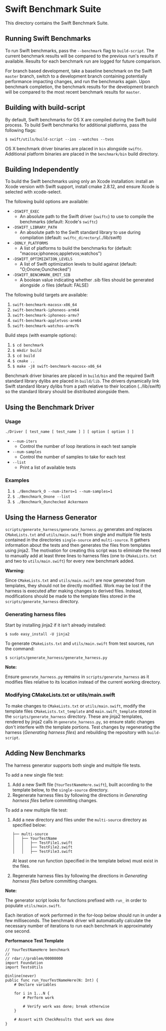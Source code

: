 Swift Benchmark Suite
=====================

This directory contains the Swift Benchmark Suite.

Running Swift Benchmarks
------------------------

To run Swift benchmarks, pass the `--benchmark` flag to `build-script`. The
current benchmark results will be compared to the previous run's results if
available. Results for each benchmark run are logged for future comparison.

For branch based development, take a baseline benchmark on the Swift `master`
branch, switch to a development branch containing potentially performance
impacting changes, and run the benchmarks again. Upon benchmark completion, the
benchmark results for the development branch will be compared to the most
recent benchmark results for `master`.

Building with build-script
--------------------------

By default, Swift benchmarks for OS X are compiled during the Swift build
process. To build Swift benchmarks for additional platforms, pass the following
flags:

    $ swift/utils/build-script --ios --watchos --tvos

OS X benchmark driver binaries are placed in `bin` alongside `swiftc`.
Additional platform binaries are placed in the `benchmark/bin` build directory.

Building Independently
----------------------

To build the Swift benchmarks using only an Xcode installation: install an
Xcode version with Swift support, install cmake 2.8.12, and ensure Xcode is
selected with xcode-select.

The following build options are available:

* `-DSWIFT_EXEC`
    * An absolute path to the Swift driver (`swiftc`) to use to compile the
      benchmarks (default: Xcode's `swiftc`)
* `-DSWIFT_LIBRARY_PATH`
    * An absolute path to the Swift standard library to use during compilation
      (default: `swiftc_directory`/../lib/swift)
* `-DONLY_PLATFORMS`
    * A list of platforms to build the benchmarks for
      (default: "macosx;iphoneos;appletvos;watchos")
* `-DSWIFT_OPTIMIZATION_LEVELS`
    * A list of Swift optimization levels to build against
      (default: "O;Onone;Ounchecked")
* `-DSWIFT_BENCHMARK_EMIT_SIB`
    * A boolean value indicating whether .sib files should be generated
      alongside .o files (default: FALSE)

The following build targets are available:

1. `swift-benchmark-macosx-x86_64`
2. `swift-benchmark-iphoneos-arm64`
3. `swift-benchmark-iphoneos-armv7`
4. `swift-benchmark-appletvos-arm64`
5. `swift-benchmark-watchos-armv7k`

Build steps (with example options):

1. `$ cd benchmark`
2. `$ mkdir build`
3. `$ cd build`
4. `$ cmake ..`
5. `$ make -j8 swift-benchmark-macosx-x86_64`

Benchmark driver binaries are placed in `build/bin` and the required Swift
standard library dylibs are placed in `build/lib`. The drivers dynamically link
Swift standard library dylibs from a path relative to their location
(../lib/swift) so the standard library should be distributed alongside them.

Using the Benchmark Driver
--------------------------

### Usage

`./Driver [ test_name [ test_name ] ] [ option [ option ] ]`

* `--num-iters`
    * Control the number of loop iterations in each test sample
* `--num-samples`
    * Control the number of samples to take for each test
* `--list`
    * Print a list of available tests

### Examples

1. `$ ./Benchmark_O --num-iters=1 --num-samples=1`
2. `$ ./Benchmark_Onone --list`
3. `$ ./Benchmark_Ounchecked Ackermann`

Using the Harness Generator
---------------------------

`scripts/generate_harness/generate_harness.py` generates and replaces
`CMakeLists.txt` and `utils/main.swift` from single and multiple file tests
contained in the directories `single-source` and `multi-source`. It gathers
information about the tests and then generates the files from templates using
jinja2. The motivation for creating this script was to eliminate the need to
manually add at least three lines to harness files (one to `CMakeLists.txt` and
two to `utils/main.swift`) for every new benchmark added.

**Warning:**

Since `CMakeLists.txt` and `utils/main.swift` are now generated from templates,
they should not be directly modified. Work may be lost if the harness is
executed after making changes to derived files. Instead, modifications should
be made to the template files stored in the `scripts/generate_harness`
directory.

### Generating harness files

Start by installing jinja2 if it isn't already installed:

    $ sudo easy_install -U jinja2

To generate `CMakeLists.txt` and `utils/main.swift` from test sources, run the
command:

    $ scripts/generate_harness/generate_harness.py

**Note:**

Ensure `generate_harness.py` remains in `scripts/generate_harness` as it
modifies files relative to its location instead of the current working
directory.

### Modifying CMakeLists.txt or utils/main.swift

To make changes to `CMakeLists.txt` or `utils/main.swift`, modify the template
files `CMakeLists.txt_template` and `main.swift_template` stored in the
`scripts/generate_harness` directory. These are jinja2 templates, rendered by
jinja2 calls in `generate_harness.py`, so ensure static changes don't interfere
with the template portions. Test changes by regenerating the harness
(*Generating harness files*) and rebuilding the repository with `build-script`.

Adding New Benchmarks
---------------------

The harness generator supports both single and multiple file tests.

To add a new single file test:

1.  Add a new Swift file (`YourTestNameHere.swift`), built according to
    the template below, to the `single-source` directory.
2.  Regenerate harness files by following the directions in
    *Generating harness files* before committing changes.

To add a new multiple file test:

1.  Add a new directory and files under the `multi-source` directory as
    specified below:

        ├── multi-source
        │   ├── YourTestName
        │   │   ├── TestFile1.swift
        │   │   ├── TestFile2.swift
        │   │   ├── TestFile3.swift

    At least one run function (specified in the template below) must
    exist in the files.

2.  Regenerate harness files by following the directions in
    *Generating harness files* before committing changes.

**Note:**

The generator script looks for functions prefixed with `run_` in order to
populate `utils/main.swift`.

Each iteration of work performed in the for-loop below should run in under a
few milliseconds. The benchmark driver will automatically calculate the
necessary number of iterations to run each benchmark in approximately one
second.

**Performance Test Template**

``` {.sourceCode .swift}
// YourTestNameHere benchmark
//
// rdar://problem/00000000
import Foundation
import TestsUtils

@inline(never)
public func run_YourTestNameHere(N: Int) {
    # Declare variables

    for i in 1...N {
        # Perform work

        # Verify work was done; break otherwise
    }

    # Assert with CheckResults that work was done
}
```

